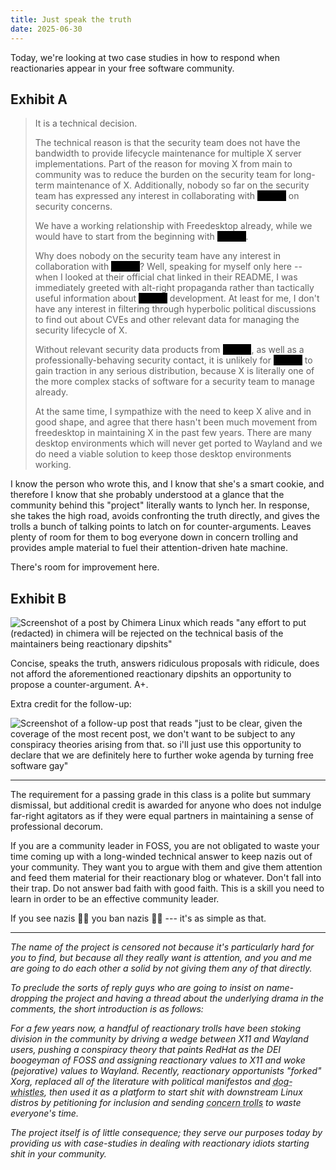 ```yaml
---
title: Just speak the truth
date: 2025-06-30
---
```


Today, we're looking at two case studies in how to respond when reactionaries
appear in your free software community.

## Exhibit A

> It is a technical decision.
> 
> The technical reason is that the security team does not have the bandwidth to
> provide lifecycle maintenance for multiple X server implementations. Part of
> the reason for moving X from main to community was to reduce the burden on the
> security team for long-term maintenance of X. Additionally, nobody so far on
> the security team has expressed any interest in collaborating with
> <span class="redacted">xxxxxx</span> on security concerns.
> 
> We have a working relationship with Freedesktop already, while we would have
> to start from the beginning with <span class="redacted">xxxxxx</span>.
> 
> Why does nobody on the security team have any interest in collaboration with
> <span class="redacted">xxxxxx</span>? Well, speaking for myself only here --
> when I looked at their official chat linked in their README, I was immediately
> greeted with alt-right propaganda rather than tactically useful information
> about <span class="redacted">xxxxxx</span> development. At least for me, I
> don't have any interest in filtering through hyperbolic political discussions
> to find out about CVEs and other relevant data for managing the security
> lifecycle of X.
> 
> Without relevant security data products from
> <span class="redacted">xxxxxx</span>, as well as a professionally-behaving
> security contact, it is unlikely for <span class="redacted">xxxxxx</span> to
> gain traction in any serious distribution, because X is literally one of the
> more complex stacks of software for a security team to manage already.
> 
> At the same time, I sympathize with the need to keep X alive and in good
> shape, and agree that there hasn't been much movement from freedesktop in
> maintaining X in the past few years. There are many desktop environments which
> will never get ported to Wayland and we do need a viable solution to keep
> those desktop environments working.

<style>
.redacted {
  color: black;
  background: black;
}
</style>

I know the person who wrote this, and I know that she's a smart cookie, and
therefore I know that she probably understood at a glance that the community
behind this "project" literally wants to lynch her. In response, she takes the
high road, avoids confronting the truth directly, and gives the trolls a bunch
of talking points to latch on for counter-arguments. Leaves plenty of room for
them to bog everyone down in concern trolling and provides ample material to
fuel their attention-driven hate machine.

There's room for improvement here.

## Exhibit B

![Screenshot of a post by Chimera Linux which reads "any effort to put (redacted) in chimera will be rejected on the technical basis of the maintainers being reactionary dipshits"](https://redacted.moe/f/d9dd3368.png)

Concise, speaks the truth, answers ridiculous proposals with ridicule, does not
afford the aforementioned reactionary dipshits an opportunity to propose a
counter-argument. A+.

Extra credit for the follow-up:

![Screenshot of a follow-up post that reads "just to be clear, given the coverage of the most recent post, we don't want to be subject to any conspiracy theories arising from that. so i'll just use this opportunity to declare that we are definitely here to further woke agenda by turning free software gay"](https://redacted.moe/f/965aa15b.png)

---

The requirement for a passing grade in this class is a polite but summary
dismissal, but additional credit is awarded for anyone who does not indulge
far-right agitators as if they were equal partners in maintaining a sense of
professional decorum.

If you are a community leader in FOSS, you are not obligated to waste your time
coming up with a long-winded technical answer to keep nazis out of your
community. They want you to argue with them and give them attention and feed
them material for their reactionary blog or whatever. Don't fall into their
trap. Do not answer bad faith with good faith. This is a skill you need to learn
in order to be an effective community leader.

If you see nazis 👏👏 you ban nazis 👏👏 --- it's as simple as that.

---

*The name of the project is censored not because it's particularly hard for you
to find, but because all they really want is attention, and you and me are going
to do each other a solid by not giving them any of that directly.*

*To preclude the sorts of reply guys who are going to insist on name-dropping
the project and having a thread about the underlying drama in the comments, the
short introduction is as follows:*

*For a few years now, a handful of reactionary trolls have been stoking division
in the community by driving a wedge between X11 and Wayland users, pushing a
conspiracy theory that paints RedHat as the DEI boogeyman of FOSS and assigning
reactionary values to X11 and woke (pejorative) values to Wayland. Recently,
reactionary opportunists "forked" Xorg, replaced all of the literature with
political manifestos and
<abbr title="Coded language that signals in-group status between reactionaries and hate groups while appearing benign to outsiders who don't recognize their dialect. 'DEI' is an example of a dog-whistle: it appears overtly benign, but reactionaries use it when they want to say the N-word in polite company.">dog-whistles</abbr>,
then used it as a platform to start shit
with downstream Linux distros by petitioning for inclusion and sending
<abbr title="People who argue in bad faith to disrupt discussions by tactically dwelling on tone, rhetoric, philosophy, or procedural issues. Often they have no prior affiliation with the community and show up just to cause trouble, taking advantage of the better nature of hapless moderators and bystanders to further the aim of helping trolls fly under the radar and shifting the Overton window of a community to the right.">concern trolls</abbr>
to waste everyone's time.*

*The project itself is of little consequence; they serve our purposes today by
providing us with case-studies in dealing with reactionary idiots starting shit
in your community.*
